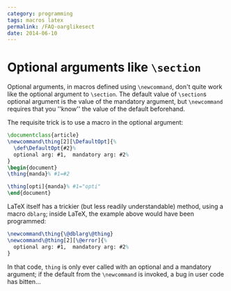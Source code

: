 ```yaml
---
category: programming
tags: macros latex
permalink: /FAQ-oarglikesect
date: 2014-06-10
---
```


# Optional arguments like `\section`

Optional arguments, in macros defined using `\newcommand`, don't
quite work like the optional argument to `\section`.  The default
value of `\section`s optional argument is the value of the
mandatory argument, but `\newcommand` requires that you ''know'' the
value of the default beforehand.

The requisite trick is to use a macro in the optional argument:
<!-- {% raw %} -->
```latex
\documentclass{article}
\newcommand\thing[2][\DefaultOpt]{%
  \def\DefaultOpt{#2}%
  optional arg: #1,  mandatory arg: #2%
}
\begin{document}
\thing{manda}% #1=#2

\thing[opti]{manda}% #1="opti"
\end{document}
```
<!-- {% endraw %} -->
LaTeX itself has a trickier (but less readily understandable)
method, using a macro `dblarg`; inside LaTeX, the example
above would have been programmed:
<!-- {% raw %} -->
```latex
\newcommand\thing{\@dblarg\@thing}
\newcommand\@thing[2][\@error]{%
  optional arg: #1,  mandatory arg: #2%
}
```
<!-- {% endraw %} -->
In that code, `thing` is only ever called with an optional and a
mandatory argument; if the default from the `\newcommand` is
invoked, a bug in user code has bitten&hellip;

